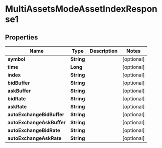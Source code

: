 

# MultiAssetsModeAssetIndexResponse1


## Properties

| Name | Type | Description | Notes |
|------------ | ------------- | ------------- | -------------|
|**symbol** | **String** |  |  [optional] |
|**time** | **Long** |  |  [optional] |
|**index** | **String** |  |  [optional] |
|**bidBuffer** | **String** |  |  [optional] |
|**askBuffer** | **String** |  |  [optional] |
|**bidRate** | **String** |  |  [optional] |
|**askRate** | **String** |  |  [optional] |
|**autoExchangeBidBuffer** | **String** |  |  [optional] |
|**autoExchangeAskBuffer** | **String** |  |  [optional] |
|**autoExchangeBidRate** | **String** |  |  [optional] |
|**autoExchangeAskRate** | **String** |  |  [optional] |




